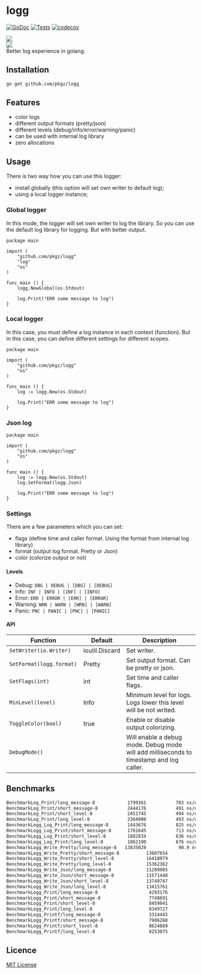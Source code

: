 # logg
[![GoDoc](http://img.shields.io/badge/godoc-reference-blue.svg)](http://godoc.org/github.com/pkgz/logg)
[![Tests](https://img.shields.io/github/workflow/status/pkgz/logg/Code%20coverage)](https://github.com/pkgz/logg/actions)
[![codecov](https://img.shields.io/codecov/c/gh/pkgz/logg)](https://codecov.io/gh/pkgz/logg)

![](https://serhiy.s3.eu-central-1.amazonaws.com/Github_repo/logg/v3_pretty.png?v1)  
![](https://serhiy.s3.eu-central-1.amazonaws.com/Github_repo/logg/v3_json.png)  
Better log experience in golang.

## Installation
```bash
go get github.com/pkgz/logg
```

## Features
- color logs
- different output formats (pretty/json)
- different levels (debug/info/error/warning/panic)
- can be used with internal log library
- zero allocations

## Usage
There is two way how you can use this logger:

- install globally (this option will set own writer to default log);
- using a local logger instance;

### Global logger
In this mode, the logger will set own writer to log the library. So you can use the default log library for logging. But with better output.

```golang
package main

import (
    "github.com/pkgz/logg"
    "log"
    "os"
)

func main () {
    logg.NewGlobal(os.Stdout)

    log.Print("ERR some message to log")
}
```

### Local logger
In this case, you must define a log instance in each context (function). But in this case, you can define different settings for different scopes.

```golang
package main

import (
    "github.com/pkgz/logg"
    "os"
)

func main () {
    log := logg.New(os.Stdout)

    log.Print("ERR some message to log")
}
```


### Json log
```golang
package main

import (
    "github.com/pkgz/logg"
    "os"
)

func main () {
    log := logg.New(os.Stdout)
    log.SetFormat(logg.Json)

    log.Print("ERR some message to log")
}
```

### Settings
There are a few parameters which you can set:

- flags (define time and caller format. Using the format from internal log library)
- format (output log format. Pretty or Json)
- color (colorize output or not)

#### Levels
- Debug: `DBG | DEBUG | [DBG] | [DEBUG]`
- Info: `INF | INFO | [INF] | [INFO]`
- Error: `ERR | ERROR | [ERR] | [ERROR]`
- Warning: `WRN | WARN | [WRN] | [WARN]`
- Panic: `PNC | PANIC | [PNC] | [PANIC]`

#### API
| Function | Default | Description |
| --- | --- | --- |
| `SetWriter(io.Writer) ` | ioutil.Discard | Set writer. |
| `SetFormat(logg.format) ` | Pretty | Set output format. Can be pretty or json. |
| `SetFlags(int) ` | int | Set time and caller flags. |
| `MinLevel(level) ` | Info | Minimum level for logs. Logs lower this level will be not writed. |
| `ToggleColor(bool) ` | true | Enable or disable output colorizing. |
| `DebugMode() ` | | Will enable a debug mode. Debug mode will add milliseconds to timestamp and log caller. |

## Benchmarks

```sh
BenchmarkLog_Print/long_message-8         	 1799361	       703 ns/op	     592 B/op	       2 allocs/op
BenchmarkLog_Print/short_message-8        	 2444176	       491 ns/op	      80 B/op	       2 allocs/op
BenchmarkLog_Print/short_level-8          	 2451745	       494 ns/op	      80 B/op	       2 allocs/op
BenchmarkLog_Print/long_level-8           	 2364008	       493 ns/op	      80 B/op	       2 allocs/op
BenchmarkLogg_Log_Print/long_message-8    	 1443676	       825 ns/op	     593 B/op	       2 allocs/op
BenchmarkLogg_Log_Print/short_message-8   	 1701645	       713 ns/op	      80 B/op	       2 allocs/op
BenchmarkLogg_Log_Print/short_level-8     	 1882834	       636 ns/op	      80 B/op	       2 allocs/op
BenchmarkLogg_Log_Print/long_level-8      	 1862190	       676 ns/op	      80 B/op	       2 allocs/op
BenchmarkLogg_Write_Pretty/long_message-8 	13835029	        90.9 ns/op	       0 B/op	       0 allocs/op
BenchmarkLogg_Write_Pretty/short_message-8         	13607654	        86.2 ns/op	       0 B/op	       0 allocs/op
BenchmarkLogg_Write_Pretty/short_level-8           	16418979	        73.8 ns/op	       0 B/op	       0 allocs/op
BenchmarkLogg_Write_Pretty/long_level-8            	15362362	        76.0 ns/op	       0 B/op	       0 allocs/op
BenchmarkLogg_Write_Json/long_message-8            	11209905	       107 ns/op	       0 B/op	       0 allocs/op
BenchmarkLogg_Write_Json/short_message-8           	11571448	       105 ns/op	       0 B/op	       0 allocs/op
BenchmarkLogg_Write_Json/short_level-8             	13749747	        87.6 ns/op	       0 B/op	       0 allocs/op
BenchmarkLogg_Write_Json/long_level-8              	13415761	        89.4 ns/op	       0 B/op	       0 allocs/op
BenchmarkLogg_Print/long_message-8                 	 4293176	       311 ns/op	    1170 B/op	       3 allocs/op
BenchmarkLogg_Print/short_message-8                	 7748691	       155 ns/op	     144 B/op	       3 allocs/op
BenchmarkLogg_Print/short_level-8                  	 8459841	       141 ns/op	     144 B/op	       3 allocs/op
BenchmarkLogg_Print/long_level-8                   	 8349727	       143 ns/op	     144 B/op	       3 allocs/op
BenchmarkLogg_Printf/long_message-8                	 3314443	       358 ns/op	    1154 B/op	       2 allocs/op
BenchmarkLogg_Printf/short_message-8               	 7906260	       153 ns/op	     128 B/op	       2 allocs/op
BenchmarkLogg_Printf/short_level-8                 	 8624889	       144 ns/op	     128 B/op	       2 allocs/op
BenchmarkLogg_Printf/long_level-8                  	 8253075	       145 ns/op	     128 B/op	       2 allocs/op
```


## Licence
[MIT License](https://github.com/pkgz/logg/blob/master/LICENSE)
